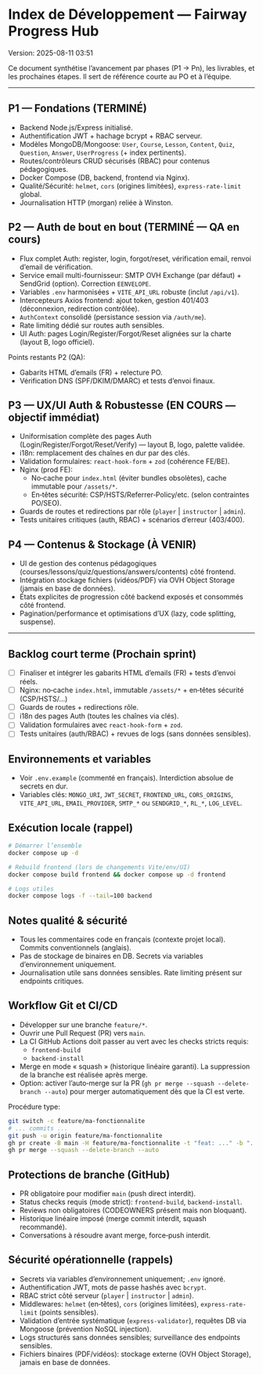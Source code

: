 # Index de Développement — Fairway Progress Hub

Version: 2025-08-11 03:51

Ce document synthétise l’avancement par phases (P1 → Pn), les livrables, et les prochaines étapes. Il sert de référence courte au PO et à l’équipe.

---

## P1 — Fondations (TERMINÉ)

- Backend Node.js/Express initialisé.
- Authentification JWT + hachage bcrypt + RBAC serveur.
- Modèles MongoDB/Mongoose: `User`, `Course`, `Lesson`, `Content`, `Quiz`, `Question`, `Answer`, `UserProgress` (+ index pertinents).
- Routes/contrôleurs CRUD sécurisés (RBAC) pour contenus pédagogiques.
- Docker Compose (DB, backend, frontend via Nginx).
- Qualité/Sécurité: `helmet`, `cors` (origines limitées), `express-rate-limit` global.
- Journalisation HTTP (morgan) reliée à Winston.

## P2 — Auth de bout en bout (TERMINÉ — QA en cours)

- Flux complet Auth: register, login, forgot/reset, vérification email, renvoi d’email de vérification.
- Service email multi-fournisseur: SMTP OVH Exchange (par défaut) + SendGrid (option). Correction `EENVELOPE`.
- Variables `.env` harmonisées + `VITE_API_URL` robuste (inclut `/api/v1`).
- Intercepteurs Axios frontend: ajout token, gestion 401/403 (déconnexion, redirection contrôlée).
- `AuthContext` consolidé (persistance session via `/auth/me`).
- Rate limiting dédié sur routes auth sensibles.
- UI Auth: pages Login/Register/Forgot/Reset alignées sur la charte (layout B, logo officiel).

Points restants P2 (QA):
- Gabarits HTML d’emails (FR) + relecture PO.
- Vérification DNS (SPF/DKIM/DMARC) et tests d’envoi finaux.

## P3 — UX/UI Auth & Robustesse (EN COURS — objectif immédiat)

- Uniformisation complète des pages Auth (Login/Register/Forgot/Reset/Verify) — layout B, logo, palette validée.
- i18n: remplacement des chaînes en dur par des clés.
- Validation formulaires: `react-hook-form` + `zod` (cohérence FE/BE).
- Nginx (prod FE):
  - No‑cache pour `index.html` (éviter bundles obsolètes), cache immutable pour `/assets/*`.
  - En‑têtes sécurité: CSP/HSTS/Referrer‑Policy/etc. (selon contraintes PO/SEO).
- Guards de routes et redirections par rôle (`player` | `instructor` | `admin`).
- Tests unitaires critiques (auth, RBAC) + scénarios d’erreur (403/400).

## P4 — Contenus & Stockage (À VENIR)

- UI de gestion des contenus pédagogiques (courses/lessons/quiz/questions/answers/contents) côté frontend.
- Intégration stockage fichiers (vidéos/PDF) via OVH Object Storage (jamais en base de données).
- États explicites de progression côté backend exposés et consommés côté frontend.
- Pagination/performance et optimisations d’UX (lazy, code splitting, suspense).

---

## Backlog court terme (Prochain sprint)

- [ ] Finaliser et intégrer les gabarits HTML d’emails (FR) + tests d’envoi réels.
- [ ] Nginx: no‑cache `index.html`, immutable `/assets/*` + en‑têtes sécurité (CSP/HSTS/…)
- [ ] Guards de routes + redirections rôle.
- [ ] i18n des pages Auth (toutes les chaînes via clés).
- [ ] Validation formulaires avec `react-hook-form` + `zod`.
- [ ] Tests unitaires (auth/RBAC) + revues de logs (sans données sensibles).

## Environnements et variables

- Voir `.env.example` (commenté en français). Interdiction absolue de secrets en dur.
- Variables clés: `MONGO_URI`, `JWT_SECRET`, `FRONTEND_URL`, `CORS_ORIGINS`, `VITE_API_URL`, `EMAIL_PROVIDER`, `SMTP_*` ou `SENDGRID_*`, `RL_*`, `LOG_LEVEL`.

## Exécution locale (rappel)

```bash
# Démarrer l’ensemble
docker compose up -d

# Rebuild frontend (lors de changements Vite/env/UI)
docker compose build frontend && docker compose up -d frontend

# Logs utiles
docker compose logs -f --tail=100 backend
```

## Notes qualité & sécurité

- Tous les commentaires code en français (contexte projet local). Commits conventionnels (anglais).
- Pas de stockage de binaires en DB. Secrets via variables d’environnement uniquement.
- Journalisation utile sans données sensibles. Rate limiting présent sur endpoints critiques.

## Workflow Git et CI/CD

- Développer sur une branche `feature/*`.
- Ouvrir une Pull Request (PR) vers `main`.
- La CI GitHub Actions doit passer au vert avec les checks stricts requis:
  - `frontend-build`
  - `backend-install`
- Merge en mode « squash » (historique linéaire garanti). La suppression de la branche est réalisée après merge.
- Option: activer l’auto‑merge sur la PR (`gh pr merge --squash --delete-branch --auto`) pour merger automatiquement dès que la CI est verte.

Procédure type:
```bash
git switch -c feature/ma-fonctionnalite
# ... commits ...
git push -u origin feature/ma-fonctionnalite
gh pr create -B main -H feature/ma-fonctionnalite -t "feat: ..." -b "..."
gh pr merge --squash --delete-branch --auto
```

## Protections de branche (GitHub)

- PR obligatoire pour modifier `main` (push direct interdit).
- Status checks requis (mode strict): `frontend-build`, `backend-install`.
- Reviews non obligatoires (CODEOWNERS présent mais non bloquant).
- Historique linéaire imposé (merge commit interdit, squash recommandé).
- Conversations à résoudre avant merge, force‑push interdit.

## Sécurité opérationnelle (rappels)

- Secrets via variables d’environnement uniquement; `.env` ignoré.
- Authentification JWT, mots de passe hashés avec `bcrypt`.
- RBAC strict côté serveur (`player` | `instructor` | `admin`).
- Middlewares: `helmet` (en‑têtes), `cors` (origines limitées), `express-rate-limit` (points sensibles).
- Validation d’entrée systématique (`express-validator`), requêtes DB via Mongoose (prévention NoSQL injection).
- Logs structurés sans données sensibles; surveillance des endpoints sensibles.
- Fichiers binaires (PDF/vidéos): stockage externe (OVH Object Storage), jamais en base de données.
